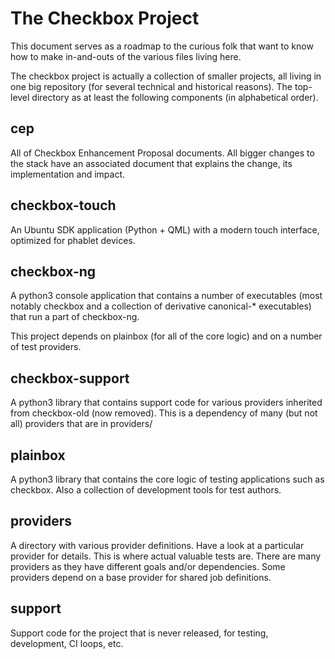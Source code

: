 The Checkbox Project
====================

This document serves as a roadmap to the curious folk that want to know how to
make in-and-outs of the various files living here.

The checkbox project is actually a collection of smaller projects, all living
in one big repository (for several technical and historical reasons). The
top-level directory as at least the following components (in alphabetical
order).


cep
---

All of Checkbox Enhancement Proposal documents. All bigger changes to the stack
have an associated document that explains the change, its implementation and
impact.

checkbox-touch
--------------

An Ubuntu SDK application (Python + QML) with a modern touch interface,
optimized for phablet devices.

checkbox-ng
-----------

A python3 console application that contains a number of executables (most
notably checkbox and a collection of derivative canonical-\* executables) that
run a part of checkbox-ng.

This project depends on plainbox (for all of the core logic) and on a number of
test providers.

checkbox-support
----------------

A python3 library that contains support code for various providers inherited
from checkbox-old (now removed). This is a dependency of many (but not all)
providers that are in providers/

plainbox
--------

A python3 library that contains the core logic of testing applications such as
checkbox. Also a collection of development tools for test authors.

providers
---------

A directory with various provider definitions. Have a look at a particular
provider for details. This is where actual valuable tests are. There are many
providers as they have different goals and/or dependencies. Some providers
depend on a base provider for shared job definitions.

support
-------

Support code for the project that is never released, for testing, development,
CI loops, etc.
